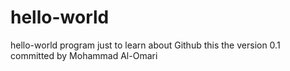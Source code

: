 # hello-world
hello-world program just to learn about Github
this the version 0.1 committed by Mohammad Al-Omari
